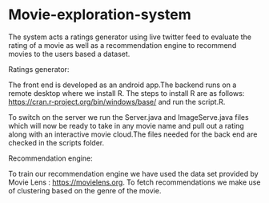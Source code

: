 # Movie-exploration-system
The system acts a ratings generator using live twitter feed to evaluate the rating of a movie as well as a recommendation engine to recommend movies to the users based a dataset.

Ratings generator:

The front end is developed as an android app.The backend runs on a remote desktop where we install R. The steps to install R are as follows: https://cran.r-project.org/bin/windows/base/ and run the script.R.

To switch on the server we run the Server.java and ImageServe.java files which will now be ready to take in any movie name and pull out a rating along with an interactive movie cloud.The files needed for the back end are checked in the scripts folder.


Recommendation engine:

To train our recommendation engine we have used the data set provided by Movie Lens : https://movielens.org. To fetch recommendations we make use of clustering based on the genre of the movie.
